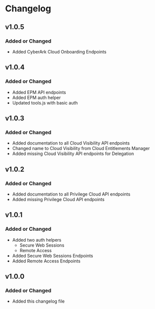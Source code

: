 # Changelog

## v1.0.5
### Added or Changed
- Added CyberArk Cloud Onboarding Endpoints

## v1.0.4

### Added or Changed
- Added EPM API endpoints
- Added EPM auth helper
- Updated tools.js with basic auth

## v1.0.3

### Added or Changed
- Added documentation to all Cloud Visibility API endpoints
- Changed name to Cloud Visibility from Cloud Entitlements Manager
- Added missing Cloud Visibility API endpoints for Delegation

## v1.0.2

### Added or Changed
- Added documentation to all Privilege Cloud API endpoints
- Added missing Privilege Cloud API endpoints

## v1.0.1

### Added or Changed 
- Added two auth helpers
  - Secure Web Sessions
  - Remote Access
- Added Secure Web Sessions Endpoints
- Added Remote Access Endpoints

## v1.0.0

### Added or Changed
- Added this changelog file